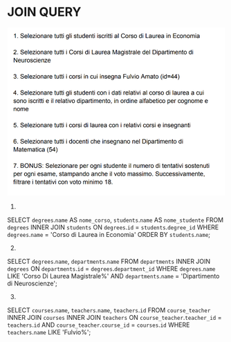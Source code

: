 # JOIN QUERY
![Alt text](<Screenshot 2024-01-23 144341.png>)

1) 
SELECT `degrees`.`name` AS `nome_corso`, `students`.`name` AS `nome_studente`
FROM `degrees` 
INNER JOIN `students`
ON `degrees`.`id` =  `students`.`degree_id`
WHERE `degrees`.`name` = 'Corso di Laurea in Economia'
ORDER BY `students`.`name`;

2) 
SELECT `degrees`.`name`,  `departments`.`name`
FROM `departments` 
INNER JOIN `degrees` 
ON `departments`.`id` = `degrees`.`department_id` 
WHERE `degrees`.`name` LIKE 'Corso Di Laurea Magistrale%' AND `departments`.`name` = 'Dipartimento di Neuroscienze';

3) 
SELECT `courses`.`name`, `teachers`.`name`, `teachers`.`id`
FROM `course_teacher` 
INNER JOIN `courses`
INNER JOIN `teachers`
ON `course_teacher`.`teacher_id` = `teachers`.`id` AND `course_teacher`.`course_id` = `courses`.`id`
WHERE `teachers`.`name` LIKE 'Fulvio%';